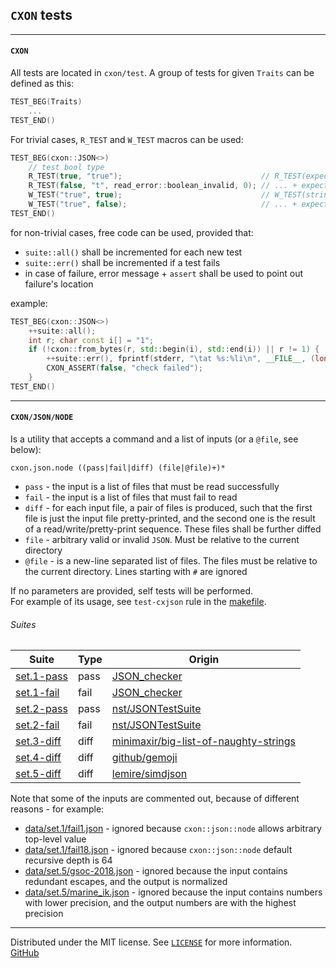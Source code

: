 ## `CXON` tests


--------------------------------------------------------------------------------

#### `CXON`

All tests are located in `cxon/test`. A group of tests for given `Traits` 
can be defined as this:

``` c++
TEST_BEG(Traits)
    ...
TEST_END()
```

For trivial cases, `R_TEST` and `W_TEST` macros can be used:

``` c++
TEST_BEG(cxon::JSON<>)
    // test bool type
    R_TEST(true, "true");                               // R_TEST(expected-value, string)
    R_TEST(false, "t", read_error::boolean_invalid, 0); // ... + expected-error, expected-error-offset
    W_TEST("true", true);                               // W_TEST(string, input-value)
    W_TEST("true", false);                              // ... + expected-error
TEST_END()
```

for non-trivial cases, free code can be used, provided that:
- `suite::all()` shall be incremented for each new test
- `suite::err()` shall be incremented if a test fails
- in case of failure, error message + `assert` shall be used to point out failure's location

example:

``` c++
TEST_BEG(cxon::JSON<>)
    ++suite::all();
    int r; char const i[] = "1";
    if (!cxon::from_bytes(r, std::begin(i), std::end(i)) || r != 1) {
        ++suite::err(), fprintf(stderr, "\tat %s:%li\n", __FILE__, (long)__LINE__);
        CXON_ASSERT(false, "check failed");
    }
TEST_END()
```


--------------------------------------------------------------------------------

#### `CXON/JSON/NODE`

Is a utility that accepts a command and a list of inputs (or a `@file`, see below):

    cxon.json.node ((pass|fail|diff) (file|@file)+)*

- `pass`  - the input is a list of files that must be read successfully
- `fail`  - the input is a list of files that must fail to read
- `diff`  - for each input file, a pair of files is produced, such that the first file
             is just the input file pretty-printed, and the second one is the result of a
             read/write/pretty-print sequence. These files shall be further diffed
- `file`  - arbitrary valid or invalid `JSON`. Must be relative to the current directory
- `@file` - is a new-line separated list of files. The files must be relative to the
             current directory. Lines starting with `#` are ignored

If no parameters are provided, self tests will be performed.  
For example of its usage, see `test-cxjson` rule in the [makefile](makefile).

###### Suites

Suite                            | Type | Origin
---------------------------------|------|--------------------------------------------------------------------------------------------------
[set.1-pass](data/set.1-pass.in) | pass | [JSON_checker](http://json.org/JSON_checker)
[set.1-fail](data/set.1-fail.in) | fail | [JSON_checker](http://json.org/JSON_checker)
[set.2-pass](data/set.2-pass.in) | pass | [nst/JSONTestSuite](https://github.com/nst/JSONTestSuite)
[set.2-fail](data/set.2-fail.in) | fail | [nst/JSONTestSuite](https://github.com/nst/JSONTestSuite)
[set.3-diff](data/set.3-diff.in) | diff | [minimaxir/big-list-of-naughty-strings](https://github.com/minimaxir/big-list-of-naughty-strings)
[set.4-diff](data/set.4-diff.in) | diff | [github/gemoji](https://github.com/github/gemoji)
[set.5-diff](data/set.5-diff.in) | diff | [lemire/simdjson](https://github.com/lemire/simdjson)

Note that some of the inputs are commented out, because of different reasons - for example:
- [data/set.1/fail1.json](data/set.1/fail1.json) - ignored because `cxon::json::node` allows arbitrary
  top-level value
- [data/set.1/fail18.json](data/set.1/fail18.json) - ignored because `cxon::json::node` default recursive
  depth is 64
- [data/set.5/gsoc-2018.json](data/set.5/gsoc-2018.json) - ignored because the input contains redundant
  escapes, and the output is normalized
- [data/set.5/marine_ik.json](data/set.5/marine_ik.json) - ignored because the input contains numbers
  with lower precision, and the output numbers are with the highest precision


--------------------------------------------------------------------------------

Distributed under the MIT license. See [`LICENSE`](../LICENSE) for more information.  
[GitHub](https://github.com/oknenavin/cxon)  
